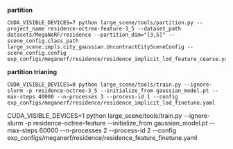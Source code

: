 **partition**

```shell
CUDA_VISIBLE_DEVICES=7 python large_scene/tools/partition.py --project_name residence-octree-feature-3_5 --dataset_path datasets/MegaNeRF/residence --partition_dim="[3,5]" --scene_config.class_path large_scene.impls.city_gaussian.UncontractCitySceneConfig --scene_config.config exp_configs/meganerf/residence/residence_implicit_lod_feature_coarse.yaml
```

**partition trianing**

```shell
CUDA_VISIBLE_DEVICES=0 python large_scene/tools/train.py --ignore-slurm -p residence-octree-3_5 --initialize_from gaussian_model.pt --max-steps 40000 --n-processes 3 --process-id 1 --config exp_configs/meganerf/residence/residence_implicit_lod_finetune.yaml
```

CUDA_VISIBLE_DEVICES=1 python large_scene/tools/train.py --ignore-slurm -p residence-octree-feature --initialize_from gaussian_model.pt --max-steps 60000 --n-processes 2 --process-id 2 --config exp_configs/meganerf/residence/residence_feature_finetune.yaml
